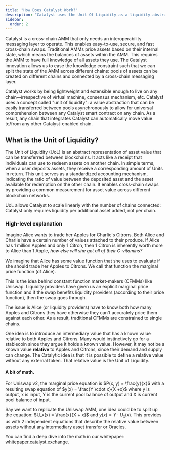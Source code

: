 ```yaml
---
title: "How Does Catalyst Work?"
description: "Catalyst uses the Unit Of Liquidity as a liquidity abstraction and that allows Catalyst to evaluate liquidity asynchronously."
sidebar:
  order: 2
---
```


Catalyst is a cross-chain AMM that only needs an interoperability messaging layer to operate. This enables easy-to-use, secure, and fast cross-chain swaps. Traditional AMMs price assets based on their internal state, which means the balances of assets within the AMM. This requires the AMM to have full knowledge of all assets they use. The Catalyst innovation allows us to ease the knowledge constraint such that we can split the state of the AMM across different chains: pools of assets can be created on different chains and connected by a cross-chain messaging layer.

Catalyst works by being lightweight and extensible enough to live on any chain—irrespective of virtual machine, consensus mechanism, etc. Catalyst uses a concept called "unit of liquidity": a value abstraction that can be easily transferred between pools asynchronously to allow for universal comprehension between any Catalyst smart contract on any chain. As a result, any chain that integrates Catalyst can automatically move value to/from any other Catalyst-enabled chain.

## What is the Unit of Liquidity?

The Unit of Liquidity (UoL) is an abstract representation of asset value that can be transferred between blockchains. It acts like a receipt that individuals can use to redeem assets on another chain. In simple terms, when a user deposits assets, they receive a corresponding amount of Units in return. This unit serves as a standardized accounting mechanism, indicating the ratio of value between the deposited asset and the asset available for redemption on the other chain. It enables cross-chain swaps by providing a common measurement for asset value across different blockchain networks.

UoL allows Catalyst to scale linearly with the number of chains connected: Catalyst only requires liquidity per additional asset added, not per chain.

### High-level explanation

Imagine Alice wants to trade her Apples for Charlie's Citrons. Both Alice and Charlie have a certain number of values attached to their produce. If Alice has 1 million Apples and only 1 Citron, then 1 Citron is inherently worth more to Alice than 1 Apple, _how else will she get all of their C-vitamins?_

We imagine that Alice has some value function that she uses to evaluate if she should trade her Apples to Citrons. We call that function the marginal price function (of Alice).

This is the idea behind constant function market-makers (CFMMs) like Uniswap. Liquidity providers have given us an explicit marginal price function and if the swap benefits liquidity providers (according to their price function), then the swap goes through.

The issue is Alice (or liquidity providers) have to know both how many Apples and Citrons they have otherwise they can't accurately price them against each other. As a result, traditional CFMMs are constrained to single chains.

One idea is to introduce an intermediary value that has a known value relative to both Apples and Citrons. Many would instinctively go for a stablecoin since they argue it holds a known value. However, it may not be a known value **relative** to Apples and Citrons, since their demand and supply can change. The Catalytic idea is that it is possible to define a relative value without any external token. That relative value is the Unit of Liquidity.

#### A bit of math.

For Uniswap v2, the marginal price equation is $P(x, y) = \frac{y}{x}$ with a resulting swap equation of $y(x) = \frac{Y \cdot x}{X +x}$ where y is output, x is input, Y is the current pool balance of output and X is current pool balance of input.

Say we want to replicate the Uniswap AMM, one idea could be to split up the equation: $U_x(x) = \frac{x}{X + x}$ and $y(x) = Y \cdot U_x(x)$. This provides us with 2 independent equations that describe the relative value between assets without any intermediary asset transfer or Oracles.

You can find a deep dive into the math in our whitepaper: [whitepaper.catalyst.exchange](https://whitepaper.catalyst.exchange).
